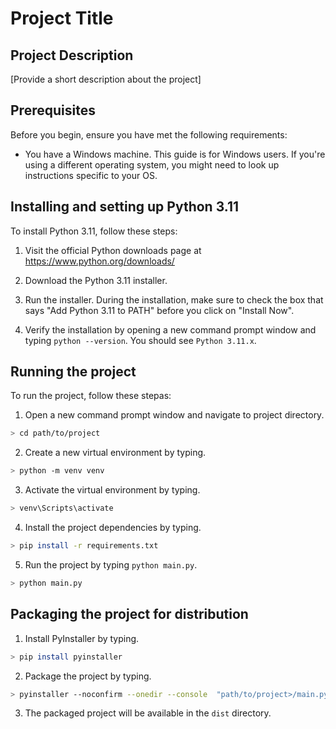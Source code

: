 # Project Title

## Project Description

[Provide a short description about the project]

## Prerequisites

Before you begin, ensure you have met the following requirements:

- You have a Windows machine. This guide is for Windows users. If you're using a different operating system, you might need to look up instructions specific to your OS.

## Installing and setting up Python 3.11

To install Python 3.11, follow these steps:

1. Visit the official Python downloads page at https://www.python.org/downloads/

2. Download the Python 3.11 installer.

3. Run the installer. During the installation, make sure to check the box that says "Add Python 3.11 to PATH" before you click on "Install Now".

4. Verify the installation by opening a new command prompt window and typing `python --version`. You should see `Python 3.11.x`.

## Running the project

To run the project, follow these stepas:

1. Open a new command prompt window and navigate to project directory.

```bash
> cd path/to/project
```

2. Create a new virtual environment by typing.

```bash
> python -m venv venv
```

3. Activate the virtual environment by typing.

```bash
> venv\Scripts\activate
```

4. Install the project dependencies by typing.

```bash
> pip install -r requirements.txt
```

5. Run the project by typing `python main.py`.

```bash
> python main.py
```

## Packaging the project for distribution

1. Install PyInstaller by typing.

```bash
> pip install pyinstaller
```

2. Package the project by typing.

```bash
> pyinstaller --noconfirm --onedir --console  "path/to/project>/main.py"
```

3. The packaged project will be available in the `dist` directory.
